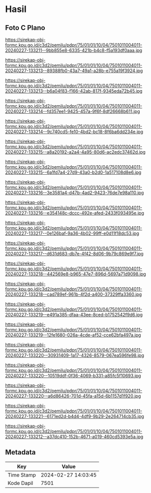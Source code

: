 # Hasil

## Foto C Plano

https://sirekap-obj-formc.kpu.go.id/c3d2/pemilu/pdpr/75/01/01/10/04/7501011004011-20240227-133211--9bb855e8-6335-421b-b4c8-f5a193df0aaa.jpg

https://sirekap-obj-formc.kpu.go.id/c3d2/pemilu/pdpr/75/01/01/10/04/7501011004011-20240227-133213--89388fb0-43a7-49a1-a28b-e755a19f3924.jpg

https://sirekap-obj-formc.kpu.go.id/c3d2/pemilu/pdpr/75/01/01/10/04/7501011004011-20240227-133213--b6a04f83-f166-42ab-817f-9345eda72b45.jpg

https://sirekap-obj-formc.kpu.go.id/c3d2/pemilu/pdpr/75/01/01/10/04/7501011004011-20240227-133214--fd357ee1-9425-457a-9f6f-8df26668b611.jpg

https://sirekap-obj-formc.kpu.go.id/c3d2/pemilu/pdpr/75/01/01/10/04/7501011004011-20240227-133214--9c740cd5-fe10-4bd2-bc18-8f6ba6dd234e.jpg

https://sirekap-obj-formc.kpu.go.id/c3d2/pemilu/pdpr/75/01/01/10/04/7501011004011-20240227-133215--a8a20192-a2a4-4a95-80d6-ac2edc37462d.jpg

https://sirekap-obj-formc.kpu.go.id/c3d2/pemilu/pdpr/75/01/01/10/04/7501011004011-20240227-133215--6a1fd7a4-27d9-43a0-b2d0-1a517108d8e6.jpg

https://sirekap-obj-formc.kpu.go.id/c3d2/pemilu/pdpr/75/01/01/10/04/7501011004011-20240227-133216--3e3581a4-d47b-4ad2-9423-76de7e98a110.jpg

https://sirekap-obj-formc.kpu.go.id/c3d2/pemilu/pdpr/75/01/01/10/04/7501011004011-20240227-133216--e354148c-dccc-492e-afed-2433f093495e.jpg

https://sirekap-obj-formc.kpu.go.id/c3d2/pemilu/pdpr/75/01/01/10/04/7501011004011-20240227-133217--0e126baf-9a36-4b02-99ff-e0d11f18dc53.jpg

https://sirekap-obj-formc.kpu.go.id/c3d2/pemilu/pdpr/75/01/01/10/04/7501011004011-20240227-133217--d631d683-db7e-4f42-8d06-9b79c869e9f7.jpg

https://sirekap-obj-formc.kpu.go.id/c3d2/pemilu/pdpr/75/01/01/10/04/7501011004011-20240227-133218--442569e8-b965-47e7-896d-5697a71d9098.jpg

https://sirekap-obj-formc.kpu.go.id/c3d2/pemilu/pdpr/75/01/01/10/04/7501011004011-20240227-133218--cad789ef-961b-4f2d-a400-37329ffa3360.jpg

https://sirekap-obj-formc.kpu.go.id/c3d2/pemilu/pdpr/75/01/01/10/04/7501011004011-20240227-133219--e491a385-dfaa-43ee-8ced-b1752542f9d6.jpg

https://sirekap-obj-formc.kpu.go.id/c3d2/pemilu/pdpr/75/01/01/10/04/7501011004011-20240227-133219--12fe1680-026a-4cde-af52-cce62bfa497a.jpg

https://sirekap-obj-formc.kpu.go.id/c3d2/pemilu/pdpr/75/01/01/10/04/7501011004011-20240227-133220--30931409-1a17-4326-8579-067ea596fe98.jpg

https://sirekap-obj-formc.kpu.go.id/c3d2/pemilu/pdpr/75/01/01/10/04/7501011004011-20240227-133220--10519ddf-0f36-4069-b331-a85fc5f10693.jpg

https://sirekap-obj-formc.kpu.go.id/c3d2/pemilu/pdpr/75/01/01/10/04/7501011004011-20240227-133220--a6d86426-701d-45fa-a15d-6b1157d1f920.jpg

https://sirekap-obj-formc.kpu.go.id/c3d2/pemilu/pdpr/75/01/01/10/04/7501011004011-20240227-133221--6171ed2d-b4d4-4df9-9b29-2e264714cb35.jpg

https://sirekap-obj-formc.kpu.go.id/c3d2/pemilu/pdpr/75/01/01/10/04/7501011004011-20240227-133212--a37dc410-152b-4671-a019-460cd5393e5a.jpg


## Metadata

| Key        | Value               |
| ---------- | ------------------- |
| Time Stamp | 2024-02-27 14:03:45 |
| Kode Dapil | 7501                |



